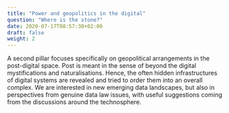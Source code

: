 ```yaml
---
title: "Power and geopolitics in the digital"
question: "Where is the stone?"
date: 2020-07-17T08:57:38+02:00
draft: false
weight: 2
---
```


A second pillar focuses specifically on geopolitical arrangements in the post-digital space. Post is meant in the sense of beyond the digital mystifications and naturalisations. Hence, the often hidden infrastructures of digital systems are revealed and tried to order them into an overall complex. We are interested in new emerging data landscapes, but also in perspectives from genuine data law issues, with useful suggestions coming from the discussions around the technosphere.
